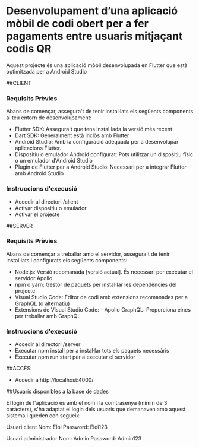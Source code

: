 # Desenvolupament d’una aplicació mòbil de codi obert per a fer pagaments entre usuaris mitjaçant codis QR

Aquest projecte és una aplicació mòbil desenvolupada en Flutter que està optimitzada per a Android Studio


##CLIENT

### Requisits Prèvies

Abans de començar, assegura't de tenir instal·lats els següents components al teu entorn de desenvolupament:
- Flutter SDK: Assegura't que tens instal·lada la versió més recent
- Dart SDK: Generalment està inclòs amb Flutter
- Android Studio: Amb la configuració adequada per a desenvolupar aplicacions Flutter.
- Dispositiu o emulador Android configurat: Pots utilitzar un dispositiu físic o un emulador d'Android Studio
- Plugin de Flutter per a Android Studio: Necessari per a integrar Flutter amb Android Studio

### Instruccions d'execusió

- Accedir al directori /client
- Activar dispositiu o emulador
- Activar el projecte



##SERVER

### Requisits Prèvies

Abans de començar a treballar amb el servidor, assegura't de tenir instal·lats i configurats els següents components:

- Node.js: Versió recomanada [versió actual]. És necessari per executar el servidor Apollo
- npm o yarn: Gestor de paquets per instal·lar les dependències del projecte
- Visual Studio Code: Editor de codi amb extensions recomanades per a GraphQL (o alternatiu)
- Extensions de Visual Studio Code:
        - Apollo GraphQL: Proporciona eines per treballar amb GraphQL


### Instruccions d'execusió

- Accedir al directori /server
- Executar npm install per a instal·lar tots els paquets necessàris
- Executar npm run start per a executar el servidor


##ACCÉS:
- Accedir a http://localhost:4000/

##Usuaris disponibles a la base de dades

El login de l'aplicació és amb el nom i la comtrasenya (mímin de 3 caràcters), s'ha adaptat el login dels usuaris que demanaven amb aquest sistema i queden con segueix:

Usuari client
   Nom: Eloi
   Password: Eloi123

Usuari administrador
   Nom: Admin
   Password: Admin123
